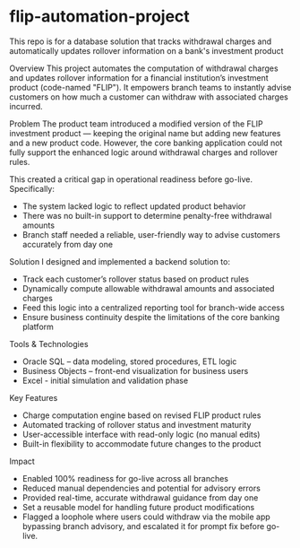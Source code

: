# flip-automation-project
This repo is for a database solution that tracks withdrawal charges and automatically updates rollover information on a bank's investment product 

Overview
This project automates the computation of withdrawal charges and updates rollover information for a financial institution’s investment product (code-named "FLIP"). It empowers branch teams to instantly advise customers on how much a customer can withdraw with associated charges incurred.

Problem
The product team introduced a modified version of the FLIP investment product — keeping the original name but adding new features and a new product code. 
However, the core banking application could not fully support the enhanced logic around withdrawal charges and rollover rules.

This created a critical gap in operational readiness before go-live. Specifically:
- The system lacked logic to reflect updated product behavior
- There was no built-in support to determine penalty-free withdrawal amounts
- Branch staff needed a reliable, user-friendly way to advise customers accurately from day one

Solution
I designed and implemented a backend solution to:
- Track each customer’s rollover status based on product rules
- Dynamically compute allowable withdrawal amounts and associated charges
- Feed this logic into a centralized reporting tool for branch-wide access
- Ensure business continuity despite the limitations of the core banking platform

Tools & Technologies
- Oracle SQL – data modeling, stored procedures, ETL logic
- Business Objects – front-end visualization for business users
- Excel - initial simulation and validation phase

Key Features
- Charge computation engine based on revised FLIP product rules
- Automated tracking of rollover status and investment maturity
- User-accessible interface with read-only logic (no manual edits)
- Built-in flexibility to accommodate future changes to the product

Impact
- Enabled 100% readiness for go-live across all branches
- Reduced manual dependencies and potential for advisory errors
- Provided real-time, accurate withdrawal guidance from day one
- Set a reusable model for handling future product modifications
- Flagged a loophole where users could withdraw via the mobile app bypassing branch advisory, and escalated it for prompt fix before go-live.

